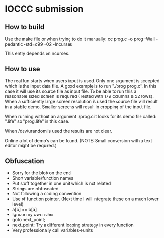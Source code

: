 IOCCC submission
================

How to build
------------

Use the make file or when trying to do it manually: cc prog.c -o prog -Wall -pedantic -std=c99  -O2 -lncurses

This entry depends on ncurses.

How to use
----------

The real fun starts when users input is used. Only one argument is accepted which is the input data file. A good example is to run "./prog prog.c". In this case it will use its source file as input file. 
To be able to run this a reasonable sized screen is required (Tested with 179 columns & 52 rows). When a sufficiently large screen resolution is used the source file will result in a stabile demo.
Smaller screens will result in cropping of the input file.

When running without an argument ./prog.c it looks for its demo file called: "<file name>.life" so "prog.life" in this case.

When /dev/urandom is used the results are not clear.

Online a lot of demo's can be found. (NOTE: Small conversion with a text editor might be required.)

Obfuscation
-----------
* Sorry for the blob on the end
* Short variable/function names
* Put stuff together in one unit which is not related
* Strings are obfuscated
* Not following a coding convention
* Use of function pointer. (Next time I will integrate these on a much lower level)
* a[b] == b[a]
* Ignore my own rules
* goto next_point;
* next_point: Try a different looping strategy in every function
* Very professionally call variables->units